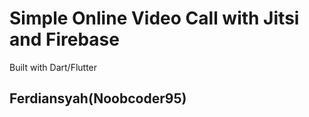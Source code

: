 # Simple Online Video Call with Jitsi and Firebase

Built with Dart/Flutter

## Ferdiansyah(Noobcoder95)
